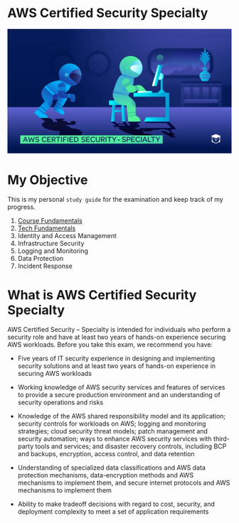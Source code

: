 # AWS Certified Security Specialty
![AWS Certified Security Specialty](6dcb4b429e6ff816bfcad6e4de6e984e.png)

# My Objective
This is my personal `study guide` for the examination and keep track of my progress.
1. [Course Fundamentals](Course%20Fundamentals)
2. [Tech Fundamentals](Tech%20Fundamentals)
3. Identity and Access Management
4. Infrastructure Security
5. Logging and Monitoring
6. Data Protection
7. Incident Response
# What is AWS Certified Security Specialty
AWS Certified Security – Specialty is intended for individuals who perform a security role and have at least two years of hands-on experience securing AWS workloads. Before you take this exam, we recommend you have:

* Five years of IT security experience in designing and implementing security solutions and at least two years of hands-on experience in securing AWS workloads

* Working knowledge of AWS security services and features of services to provide a secure production environment and an understanding of security operations and risks

* Knowledge of the AWS shared responsibility model and its application; security controls for workloads on AWS; logging and monitoring strategies; cloud security threat models; patch management and security automation; ways to enhance AWS security services with third-party tools and services; and disaster recovery controls, including BCP and backups, encryption, access control, and data retention

* Understanding of specialized data classifications and AWS data protection mechanisms, data-encryption methods and AWS mechanisms to implement them, and secure internet protocols and AWS mechanisms to implement them

* Ability to make tradeoff decisions with regard to cost, security, and deployment complexity to meet a set of application requirements